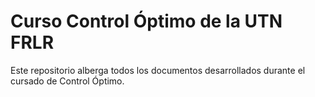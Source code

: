# Curso Control Óptimo de la UTN FRLR

Este repositorio alberga todos los documentos desarrollados durante el cursado de Control Óptimo.
